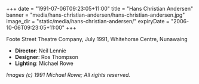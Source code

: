 +++
date = "1991-07-06T09:23:05+11:00"
title = "Hans Christian Andersen"
banner = "media/hans-christian-andersen/hans-christian-andersen.jpg"
image_dir = "static/media/hans-christian-andersen/"
expiryDate = "2006-10-06T09:23:05+11:00"
+++

Foote Street Theatre Company, July 1991, Whitehorse Centre, Nunawaing

 * __Director__: Neil Lennie
 * __Designer__: Ros Thompson
 * __Lighting__: Michael Rowe

<!--more-->
 


_Images (c) 1991 Michael Rowe; All rights reserved._
